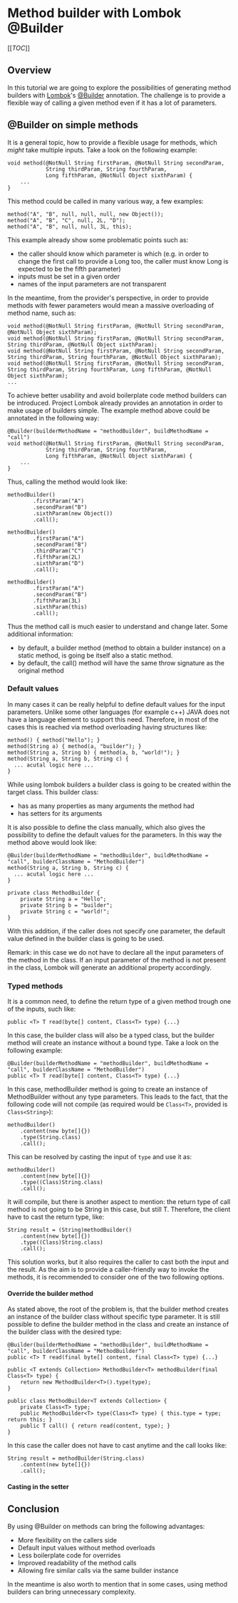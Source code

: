 # Method builder with Lombok @Builder

[[_TOC_]]

## Overview

In this tutorial we are going to explore the possibilities of generating 
method builders with [Lombok](https://projectlombok.org)'s 
[@Builder](https://projectlombok.org/features/Builder) annotation. 
The challenge is to provide a flexible way of calling a given method 
even if it has a lot of parameters.

## @Builder on simple methods

It is a general topic, how to provide a flexible usage for methods, 
which _might_ take multiple inputs. Take a look on the following example:
```
void method(@NotNull String firstParam, @NotNull String secondParam, 
            String thirdParam, String fourthParam, 
            Long fifthParam, @NotNull Object sixthParam) {
    ...            
}
```
This method could be called in many various way, a few examples:
```
method("A", "B", null, null, null, new Object());
method("A", "B", "C", null, 2L, "D");
method("A", "B", null, null, 3L, this);
```
This example already show some problematic points such as:
- the caller should know which parameter is which (e.g. in order to change 
  the first call to provide a Long too, the caller must know Long is expected 
  to be the fifth parameter)
- inputs must be set in a given order
- names of the input parameters are not transparent

In the meantime, from the provider's perspective, in order to provide methods 
with fewer parameters would mean a massive overloading of method name, such as:
```
void method(@NotNull String firstParam, @NotNull String secondParam, @NotNull Object sixthParam);
void method(@NotNull String firstParam, @NotNull String secondParam, String thirdParam, @NotNull Object sixthParam);
void method(@NotNull String firstParam, @NotNull String secondParam, String thirdParam, String fourthParam, @NotNull Object sixthParam);
void method(@NotNull String firstParam, @NotNull String secondParam, String thirdParam, String fourthParam, Long fifthParam, @NotNull Object sixthParam);
...
```

To achieve better usability and avoid boilerplate code method builders can be 
introduced. Project Lombok already provides an annotation in order to make usage 
of builders simple. The example method above could be annotated in the 
following way:
```
@Builder(builderMethodName = "methodBuilder", buildMethodName = "call")
void method(@NotNull String firstParam, @NotNull String secondParam, 
            String thirdParam, String fourthParam, 
            Long fifthParam, @NotNull Object sixthParam) {
    ...            
}
```
Thus, calling the method would look like:
```
methodBuilder()
        .firstParam("A")
        .secondParam("B")
        .sixthParam(new Object())
        .call();

methodBuilder()
        .firstParam("A")
        .secondParam("B")
        .thirdParam("C")
        .fifthParam(2L)
        .sixthParam("D")
        .call();

methodBuilder()
        .firstParam("A")
        .secondParam("B")
        .fifthParam(3L)
        .sixthParam(this)
        .call();
```

Thus the method call is much easier to understand and change later.
Some additional information:
- by default, a builder method (method to obtain a builder instance) on a static method, is going be itself also a static method.
- by default, the call() method will have the same throw signature as the original method

### Default values

In many cases it can be really helpful to define default values for the input parameters. Unlike some other languages (for example c++) JAVA does not have a language element to support this need. 
Therefore, in most of the cases this is reached via method overloading having structures like:
```
method() { method("Hello"); }
method(String a) { method(a, "builder"); }
method(String a, String b) { method(a, b, "world!"); }
method(String a, String b, String c) {
  ... acutal logic here ...
}
```
While using lombok builders a builder class is going to be created within the target class. This builder class:
- has as many properties as many arguments the method had
- has setters for its arguments

It is also possible to define the class manually, which also gives the possibility to define the default values for the parameters.
In this way the method above would look like:

```
@Builder(builderMethodName = "methodBuilder", buildMethodName = "call", builderClassName = "MethodBuilder")
method(String a, String b, String c) {
  ... acutal logic here ...
}

private class MethodBuilder {
    private String a = "Hello";
    private String b = "builder";
    private String c = "world!";
}
```
With this addition, if the caller does not specify one parameter, the default value defined in the builder class is going to be used.

Remark: in this case we do not have to declare all the input parameters of the method in the class. If an input parameter of the method
is not present in the class, Lombok will generate an additional property accordingly.

### Typed methods

It is a common need, to define the return type of a given method trough one of the inputs, such like:
```
public <T> T read(byte[] content, Class<T> type) {...}
```
In this case, the builder class will also be a typed class, but the builder method will create an instance without a bound type.
Take a look on the following example:
```
@Builder(builderMethodName = "methodBuilder", buildMethodName = "call", builderClassName = "MethodBuilder")
public <T> T read(byte[] content, Class<T> type) {...}
```
In this case, methodBuilder method is going to create an instance of MethodBuilder without any type parameters. 
This leads to the fact, that the following code will not compile (as required would be `Class<T>`, provided is `Class<String>`):
```
methodBuilder()
    .content(new byte[]{})
    .type(String.class)
    .call();
```
This can be resolved by casting the input of `type` and use it as:
```
methodBuilder()
    .content(new byte[]{})
    .type((Class)String.class)
    .call();
```
It will compile, but there is another aspect to mention: the return type of call method is not going to be String in this case, but still T. Therefore, the client have to cast the return type, like:
```
String result = (String)methodBuilder()
    .content(new byte[]{})
    .type((Class)String.class)
    .call();
```
This solution works, but it also requires the caller to cast both the input and the result. 
As the aim is to provide a caller-friendly way to invoke the methods, it is recommended to consider one of the two following options.

#### Override the builder method

As stated above, the root of the problem is, that the builder method creates an instance
of the builder class without specific type parameter. It is still possible to define the builder
method in the class and create an instance of the builder class with the desired type:

```
@Builder(builderMethodName = "methodBuilder", buildMethodName = "call", builderClassName = "MethodBuilder")
public <T> T read(final byte[] content, final Class<T> type) {...}

public <T extends Collection> MethodBuilder<T> methodBuilder(final Class<T> type) {
    return new MethodBuilder<T>().type(type);
}

public class MethodBuilder<T extends Collection> {
    private Class<T> type;
    public MethodBuilder<T> type(Class<T> type) { this.type = type; return this; }
    public T call() { return read(content, type); }
}
```
In this case the caller does not have to cast anytime and the call looks like:
```
String result = methodBuilder(String.class)
    .content(new byte[]{})
    .call();
```

#### Casting in the setter



## Conclusion

By using @Builder on methods can bring the following advantages:
- More flexibility on the callers side
- Default input values without method overloads
- Less boilerplate code for overrides
- Improved readability of the method calls
- Allowing fire similar calls via the same builder instance

In the meantime is also worth to mention that in some cases, using method builders can bring unnecessary complexity.